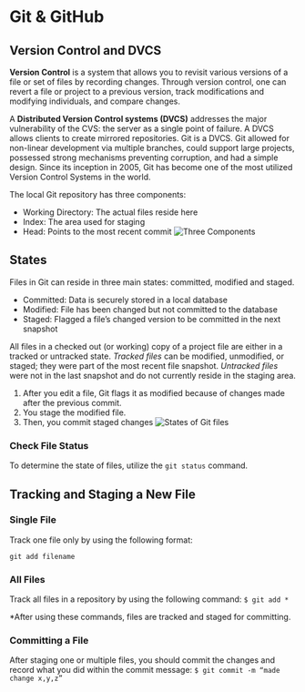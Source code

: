# Git & GitHub

## Version Control and DVCS

**Version Control** is a system that allows you to revisit various versions of a file or set of files by recording changes. Through version control, one can revert a file or project to a previous version, track modifications and modifying individuals, and compare changes. 

A **Distributed Version Control systems (DVCS)** addresses the major vulnerability of the CVS: the server as a single point of failure. A DVCS allows clients to create mirrored repositories. Git is a DVCS. Git allowed for non-linear development via multiple branches, could support large projects, possessed strong mechanisms preventing corruption, and had a simple design. Since its inception in 2005, Git has become one of the most utilized Version Control Systems in the world.

The local Git repository has three components:
- Working Directory: The actual files reside here
- Index: The area used for staging
- Head: Points to the most recent commit
![Three Components](https://www.udemy.com/blog/wp-content/uploads/2015/08/image036.png)

## States
Files in Git can reside in three main states: committed, modified and staged.
- Committed: Data is securely stored in a local database
- Modified: File has been changed but not committed to the database
- Staged: Flagged a file’s changed version to be committed in the next snapshot

All files in a checked out (or working) copy of a project file are either in a tracked or untracked state.
*Tracked files* can be modified, unmodified, or staged; they were part of the most recent file snapshot.
*Untracked files* were not in the last snapshot and do not currently reside in the staging area.

1. After you edit a file, Git flags it as modified because of changes made after the previous commit.
1. You stage the modified file.
1. Then, you commit staged changes
![States of Git files](https://www.udemy.com/blog/wp-content/uploads/2015/08/image006.png)

### Check File Status
To determine the state of files, utilize the `git status` command.

## Tracking and Staging a New File
### Single File
Track one file only by using the following format:

`git add filename`
### All Files
Track all files in a repository by using the following command:
`$ git add *`

*After using these commands, files are tracked and staged for committing.

### Committing a File
After staging one or multiple files, you should commit the changes and record what you did within the commit message:
`$ git commit -m “made change x,y,z”`
